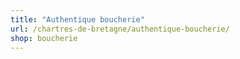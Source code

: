```yaml
---
title: "Authentique boucherie"
url: /chartres-de-bretagne/authentique-boucherie/
shop: boucherie
---
```

